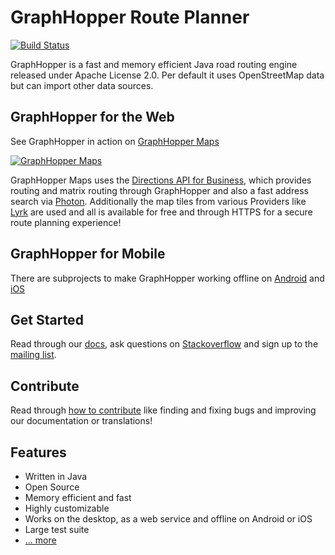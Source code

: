 # GraphHopper Route Planner

[![Build Status](https://secure.travis-ci.org/graphhopper/graphhopper.png?branch=master)](http://travis-ci.org/graphhopper/graphhopper)

GraphHopper is a fast and memory efficient Java road routing engine released under Apache License 2.0.
Per default it uses OpenStreetMap data but can import other data sources.

GraphHopper for the Web
--------------

See GraphHopper in action on [GraphHopper Maps](https://graphhopper.com/maps)

[![GraphHopper Maps](https://karussell.files.wordpress.com/2014/12/graphhopper-maps-0-4-preview.png)](https://graphhopper.com/maps)

GraphHopper Maps uses the [Directions API for Business](https://graphhopper.com/#directions-api), which provides 
routing and matrix routing through GraphHopper and also a fast address search via [Photon](https://github.com/komoot/photon).
Additionally the map tiles from various Providers like [Lyrk](https://geodienste.lyrk.de/pakete)
are used and all is available for free and through HTTPS for a secure route planning experience!


GraphHopper for Mobile
---------------

There are subprojects to make GraphHopper working offline
on [Android](https://github.com/graphhopper/graphhopper/tree/master/android)
and [iOS](http://github.com/graphhopper/graphhopper-ios)


Get Started
---------------

Read through our [docs](https://github.com/graphhopper/graphhopper/blob/master/docs/index.md), 
ask questions on [Stackoverflow](http://stackoverflow.com/questions/tagged/graphhopper)
and sign up to the [mailing list](http://graphhopper.com/#developers).


Contribute
---------------

Read through [how to contribute](https://github.com/graphhopper/graphhopper/blob/master/CONTRIBUTING.md)
like finding and fixing bugs and improving our documentation or translations!


Features
---------------

 * Written in Java
 * Open Source
 * Memory efficient and fast
 * Highly customizable
 * Works on the desktop, as a web service and offline on Android or iOS
 * Large test suite
 * [... more](http://graphhopper.com/#overview)